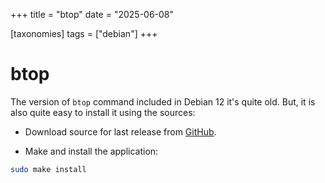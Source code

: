 +++
title = "btop"
date = "2025-06-08"

[taxonomies]
tags = ["debian"]
+++

# btop

The version of `btop` command included in Debian 12 it's quite old. But, it is also
quite easy to install it using the sources:

- Download source for last release from [GitHub](https://github.com/aristocratos/btop/releases).

- Make and install the application:

```bash
sudo make install
```


